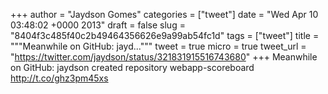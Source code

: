 
+++
author = "Jaydson Gomes"
categories = ["tweet"]
date = "Wed Apr 10 03:48:02 +0000 2013"
draft = false
slug = "8404f3c485f40c2b49464356626e9a99ab54fc1d"
tags = ["tweet"]
title = """Meanwhile on GitHub: jayd..."""
tweet = true
micro = true
tweet_url = "https://twitter.com/jaydson/status/321831915516743680"
+++
Meanwhile on GitHub: jaydson created repository webapp-scoreboard http://t.co/ghz3pm45xs
